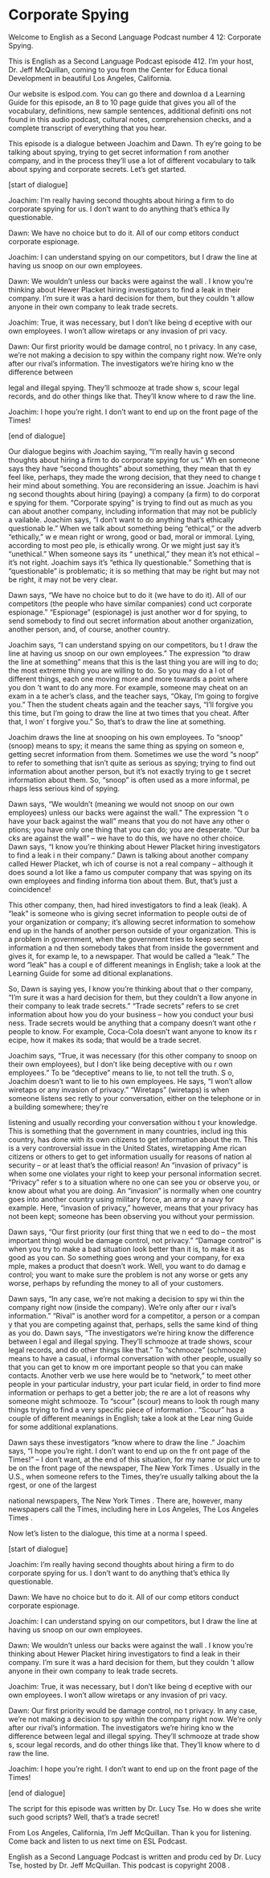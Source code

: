 # Corporate Spying

Welcome to English as a Second Language Podcast number 4 12: Corporate Spying. 

This is English as a Second Language Podcast episode 412.  I’m your host, Dr. Jeff McQuillan, coming to you from the Center for Educa tional Development in beautiful Los Angeles, California. 

Our website is eslpod.com.  You can go there and downloa d a Learning Guide for this episode, an 8 to 10 page guide that gives you all of the vocabulary, definitions, new sample sentences, additional definiti ons not found in this audio podcast, cultural notes, comprehension checks, and a complete  transcript of everything that you hear. 

This episode is a dialogue between Joachim and Dawn.  Th ey’re going to be talking about spying, trying to get secret information f rom another company, and in the process they’ll use a lot of different vocabulary to talk about spying and corporate secrets.  Let’s get started. 

[start of dialogue] 

Joachim:  I’m really having second thoughts about hiring a  firm to do corporate spying for us.  I don’t want to do anything that’s ethica lly questionable. 

Dawn:  We have no choice but to do it.  All of our comp etitors conduct corporate espionage.   

Joachim:  I can understand spying on our competitors, but I draw the line at having us snoop on our own employees. 

Dawn:  We wouldn’t unless our backs were against the wall .  I know you’re thinking about Hewer Placket hiring investigators to find  a leak in their company. I’m sure it was a hard decision for them, but they couldn ’t allow anyone in their own company to leak trade secrets. 

Joachim:  True, it was necessary, but I don’t like being d eceptive with our own employees.  I won’t allow wiretaps or any invasion of pri vacy. 

Dawn:  Our first priority would be damage control, no t privacy.  In any case, we’re not making a decision to spy within the company right now.   We’re only after our rival’s information.  The investigators we’re hiring kno w the difference between  

 legal and illegal spying.  They’ll schmooze at trade show s, scour legal records, and do other things like that.  They’ll know where to d raw the line. 

Joachim:  I hope you’re right.  I don’t want to end up  on the front page of the Times! 

[end of dialogue] 

Our dialogue begins with Joachim saying, “I’m really havin g second thoughts about hiring a firm to do corporate spying for us.”  Wh en someone says they have “second thoughts” about something, they mean that th ey feel like, perhaps, they made the wrong decision, that they need to change t heir mind about something.  You are reconsidering an issue.  Joachim is havi ng second thoughts about hiring (paying) a company (a firm) to do corporat e spying for them. “Corporate spying” is trying to find out as much as you can  about another company, including information that may not be publicly a vailable.  Joachim says, “I don’t want to do anything that’s ethically questionab le.”  When we talk about something being “ethical,” or the adverb “ethically,” w e mean right or wrong, good or bad, moral or immoral.  Lying, according to most peo ple, is ethically wrong.  Or we might just say it’s “unethical.”  When someone says its “ unethical,” they mean it’s not ethical – it’s not right.  Joachim says it’s “ethica lly questionable.” Something that is “questionable” is problematic; it is so mething that may be right but may not be right, it may not be very clear. 

Dawn says, “We have no choice but to do it (we have to do  it).  All of our competitors (the people who have similar companies) cond uct corporate espionage.”  “Espionage” (espionage) is just another wor d for spying, to send somebody to find out secret information about another organization, another person, and, of course, another country.   

Joachim says, “I can understand spying on our competitors, bu t I draw the line at having us snoop on our own employees.”  The expression “to draw the line at something” means that this is the last thing you are will ing to do; the most extreme thing you are willing to do.  So you may do a l ot of different things, each one moving more and more towards a point where you don ’t want to do any more.  For example, someone may cheat on an exam in a te acher’s class, and the teacher says, “Okay, I’m going to forgive you.”  Then the student cheats again and the teacher says, “I’ll forgive you this time, but I’m going to draw the line at two times that you cheat.  After that, I won’ t forgive you.”  So, that’s to draw the line at something. 

 Joachim draws the line at snooping on his own employees.  To “snoop” (snoop) means to spy; it means the same thing as spying on someon e, getting secret information from them.  Sometimes we use the word “s noop” to refer to something that isn’t quite as serious as spying; trying to find out information about another person, but it’s not exactly trying to ge t secret information about them.  So, “snoop” is often used as a more informal, pe rhaps less serious kind of spying. 

Dawn says, “We wouldn’t (meaning we would not snoop on our own employees) unless our backs were against the wall.”  The expression “t o have your back against the wall” means that you do not have any other o ptions; you have only one thing that you can do; you are desperate.  “Our ba cks are against the wall” – we have to do this, we have no other choice.  Dawn says, “I  know you’re thinking about Hewer Placket hiring investigators to find a leak i n their company.”  Dawn is talking about another company called Hewer Placket, wh ich of course is not a real company – although it does sound a lot like a famo us computer company that was spying on its own employees and finding informa tion about them.  But, that’s just a coincidence!   

This other company, then, had hired investigators to find  a leak (leak).  A “leak” is someone who is giving secret information to people outsi de of your organization or company; it’s allowing secret information to somehow end up in the hands of another person outside of your organization.  This is a problem in government, when the government tries to keep secret information a nd then somebody takes that from inside the government and gives it, for examp le, to a newspaper.  That would be called a “leak.”  The word “leak” has a coupl e of different meanings in English; take a look at the Learning Guide for some ad ditional explanations. 

So, Dawn is saying yes, I know you’re thinking about that o ther company, “I’m sure it was a hard decision for them, but they couldn’t a llow anyone in their company to leak trade secrets.”  “Trade secrets” refers to se cret information about how you do your business – how you conduct your busi ness.  Trade secrets would be anything that a company doesn’t want othe r people to know. For example, Coca-Cola doesn’t want anyone to know its r ecipe, how it makes its soda; that would be a trade secret. 

Joachim says, “True, it was necessary (for this other company to  snoop on their own employees), but I don’t like being deceptive with ou r own employees.”  To be “deceptive” means to lie, to not tell the truth.  S o, Joachim doesn’t want to lie to his own employees.  He says, “I won’t allow wiretaps or  any invasion of privacy.”  “Wiretaps” (wiretaps) is when someone listens sec retly to your conversation, either on the telephone or in a building  somewhere; they’re  

 listening and usually recording your conversation withou t your knowledge.  This is something that the government in many countries, includ ing this country, has done with its own citizens to get information about the m.  This is a very controversial issue in the United States, wiretapping Ame rican citizens or others to get to get information usually for reasons of nation al security – or at least that’s the official reason!  An “invasion of privacy” is when some one violates your right to keep your personal information secret.  “Privacy” refer s to a situation where no one can see you or observe you, or know about what you are  doing.  An “invasion” is normally when one country goes into another country using military force, an army or a navy for example.  Here, “invasion of  privacy,” however, means that your privacy has not been kept; someone has been  observing you without your permission. 

Dawn says, “Our first priority (our first thing that we n eed to do – the most important thing) would be damage control, not privacy.”   “Damage control” is when you try to make a bad situation look better than it  is, to make it as good as you can.  So something goes wrong and your company, for exa mple, makes a product that doesn’t work.  Well, you want to do damag e control; you want to make sure the problem is not any worse or gets any worse, perhaps by refunding the money to all of your customers. 

Dawn says, “In any case, we’re not making a decision to spy wi thin the company right now (inside the company).  We’re only after our r ival’s information.”  “Rival” is another word for a competitor, a person or a compan y that you are competing against that, perhaps, sells the same kind of thing as you  do.  Dawn says, “The investigators we’re hiring know the difference between l egal and illegal spying. They’ll schmooze at trade shows, scour legal records, and do  other things like that.”  To “schmooze” (schmooze) means to have a casual, i nformal conversation with other people, usually so that you can get to know m ore important people so that you can make contacts.  Another verb we use here would  be to “network,” to meet other people in your particular industry, your part icular field, in order to find more information or perhaps to get a better job; the re are a lot of reasons why someone might schmooze.  To “scour” (scour) means to look th rough many things trying to find a very specific piece of information .  “Scour” has a couple of different meanings in English; take a look at the Lear ning Guide for some additional explanations.   

Dawn says these investigators “know where to draw the line .”  Joachim says, “I hope you’re right.  I don’t want to end up on the fr ont page of the Times!” – I don’t want, at the end of this situation, for my name or pict ure to be on the front page of the newspaper, The New York Times .  Usually in the U.S., when someone refers to the Times, they’re usually talking about the la rgest, or one of the largest  

 national newspapers, The New York Times .  There are, however, many newspapers call the Times, including here in Los Angeles,  The Los Angeles Times . 

Now let’s listen to the dialogue, this time at a norma l speed. 

[start of dialogue] 

Joachim:  I’m really having second thoughts about hiring a  firm to do corporate spying for us.  I don’t want to do anything that’s ethica lly questionable. 

Dawn:  We have no choice but to do it.  All of our comp etitors conduct corporate espionage.   

Joachim:  I can understand spying on our competitors, but I draw the line at having us snoop on our own employees. 

Dawn:  We wouldn’t unless our backs were against the wall .  I know you’re thinking about Hewer Placket hiring investigators to find  a leak in their company. I’m sure it was a hard decision for them, but they couldn ’t allow anyone in their own company to leak trade secrets. 

Joachim:  True, it was necessary, but I don’t like being d eceptive with our own employees.  I won’t allow wiretaps or any invasion of pri vacy. 

Dawn:  Our first priority would be damage control, no t privacy.  In any case, we’re not making a decision to spy within the company right now.   We’re only after our rival’s information.  The investigators we’re hiring kno w the difference between legal and illegal spying.  They’ll schmooze at trade show s, scour legal records, and do other things like that.  They’ll know where to d raw the line. 

Joachim:  I hope you’re right.  I don’t want to end up  on the front page of the Times! 

[end of dialogue] 

The script for this episode was written by Dr. Lucy Tse.  Ho w does she write such good scripts?  Well, that’s a trade secret! 

From Los Angeles, California, I’m Jeff McQuillan.  Than k you for listening.  Come back and listen to us next time on ESL Podcast. 

 English as a Second Language Podcast is written and produ ced by Dr. Lucy Tse, hosted by Dr. Jeff McQuillan.  This podcast is copyright 2008 .

